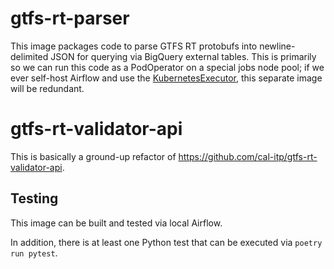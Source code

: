 # gtfs-rt-parser

This image packages code to parse GTFS RT protobufs into newline-delimited JSON for querying
via BigQuery external tables. This is primarily so we can run this code as a PodOperator on
a special jobs node pool; if we ever self-host Airflow and use the [KubernetesExecutor](https://airflow.apache.org/docs/apache-airflow/stable/executor/kubernetes.html), this
separate image will be redundant.

# gtfs-rt-validator-api

This is basically a ground-up refactor of https://github.com/cal-itp/gtfs-rt-validator-api.

## Testing
This image can be built and tested via local Airflow.

In addition, there is at least one Python test that can be executed via `poetry run pytest`.
